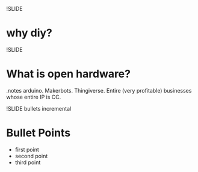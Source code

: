!SLIDE
# why diy? #

!SLIDE
# What is open hardware? #
.notes arduino. Makerbots. Thingiverse. Entire (very profitable) businesses whose entire IP is CC. 

!SLIDE bullets incremental
# Bullet Points #

* first point
* second point
* third point

